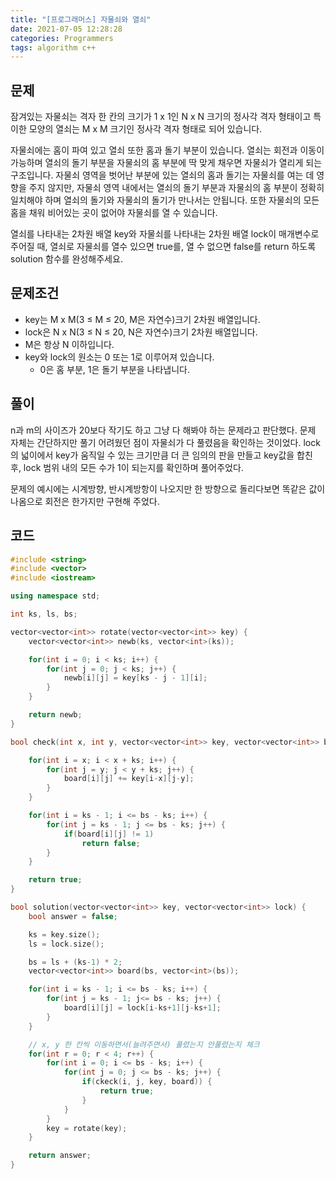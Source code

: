 ```yaml
---
title: "[프로그래머스] 자물쇠와 열쇠"
date: 2021-07-05 12:28:28
categories: Programmers
tags: algorithm c++
---
```


## 문제

잠겨있는 자물쇠는 격자 한 칸의 크기가 1 x 1인 N x N 크기의 정사각 격자 형태이고 특이한 모양의 열쇠는 M x M 크기인 정사각 격자 형태로 되어 있습니다.

자물쇠에는 홈이 파여 있고 열쇠 또한 홈과 돌기 부분이 있습니다. 열쇠는 회전과 이동이 가능하며 열쇠의 돌기 부분을 자물쇠의 홈 부분에 딱 맞게 채우면 자물쇠가 열리게 되는 구조입니다. 자물쇠 영역을 벗어난 부분에 있는 열쇠의 홈과 돌기는 자물쇠를 여는 데 영향을 주지 않지만, 자물쇠 영역 내에서는 열쇠의 돌기 부분과 자물쇠의 홈 부분이 정확히 일치해야 하며 열쇠의 돌기와 자물쇠의 돌기가 만나서는 안됩니다. 또한 자물쇠의 모든 홈을 채워 비어있는 곳이 없어야 자물쇠를 열 수 있습니다.

열쇠를 나타내는 2차원 배열 key와 자물쇠를 나타내는 2차원 배열 lock이 매개변수로 주어질 때, 열쇠로 자물쇠를 열수 있으면 true를, 열 수 없으면 false를 return 하도록 solution 함수를 완성해주세요.

## 문제조건

- key는 M x M(3 ≤ M ≤ 20, M은 자연수)크기 2차원 배열입니다.
- lock은 N x N(3 ≤ N ≤ 20, N은 자연수)크기 2차원 배열입니다.
- M은 항상 N 이하입니다.
- key와 lock의 원소는 0 또는 1로 이루어져 있습니다.
    - 0은 홈 부분, 1은 돌기 부분을 나타냅니다.

## 풀이

n과 m의 사이즈가 20보다 작기도 하고 그냥 다 해봐야 하는 문제라고 판단했다. 문제 자체는 간단하지만 풀기 어려웠던 점이 자물쇠가 다 풀렸음을 확인하는 것이었다. lock의 넓이에서 key가 움직일 수 있는 크기만큼 더 큰 임의의 판을 만들고 key값을 합친 후, lock 범위 내의 모든 수가 1이 되는지를 확인하며 풀어주었다.

문제의 예시에는 시계방향, 반시계방항이 나오지만 한 방향으로 돌리다보면 똑같은 값이 나옴으로 회전은 한가지만 구현해 주었다. 

## 코드

```cpp
#include <string>
#include <vector>
#include <iostream>

using namespace std;

int ks, ls, bs;

vector<vector<int>> rotate(vector<vector<int>> key) {
    vector<vector<int>> newb(ks, vector<int>(ks));

    for(int i = 0; i < ks; i++) {
        for(int j = 0; j < ks; j++) {
            newb[i][j] = key[ks - j - 1][i];
        }
    }

    return newb;
}

bool check(int x, int y, vector<vector<int>> key, vector<vector<int>> board) {

    for(int i = x; i < x + ks; i++) {
        for(int j = y; j < y + ks; j++) {
            board[i][j] += key[i-x][j-y];
        }
    }

    for(int i = ks - 1; i <= bs - ks; i++) {
        for(int j = ks - 1; j <= bs - ks; j++) {
            if(board[i][j] != 1) 
                return false;
        }
    }

    return true;
}

bool solution(vector<vector<int>> key, vector<vector<int>> lock) {
    bool answer = false;

    ks = key.size();
    ls = lock.size();

    bs = ls + (ks-1) * 2;
    vector<vector<int>> board(bs, vector<int>(bs));

    for(int i = ks - 1; i <= bs - ks; i++) {
        for(int j = ks - 1; j<= bs - ks; j++) {
            board[i][j] = lock[i-ks+1][j-ks+1];
        }
    }

    // x, y 한 칸씩 이동하면서(늘려주면서) 풀렸는지 안풀렸는지 체크
    for(int r = 0; r < 4; r++) {
        for(int i = 0; i <= bs - ks; i++) {
            for(int j = 0; j <= bs - ks; j++) {
                if(ckeck(i, j, key, board)) {
                    return true;
                }
            }
        }
        key = rotate(key);
    }

    return answer;
}
```
